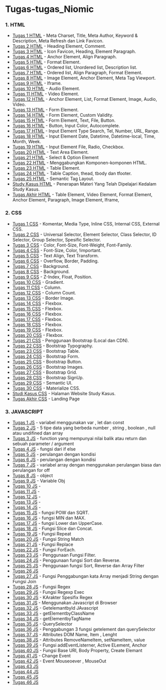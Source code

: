 # Tugas-tugas_Niomic

  
### 1. HTML
- [Tugas 1 HTML](https://github.com/adbudi/tugas_1_html) - Meta Charset, Title, Meta Author, Keyword & Description, Meta Refresh dan Link Favicon.
- [Tugas 2 HTML](https://github.com/adbudi/Tugas_2_html) - Heading Element, Comment.
- [Tugas 3 HTML](https://github.com/adbudi/tugas_3_html) - Icon Favicon, Heading, Element Paragraph.
- [Tugas 4 HTML](https://github.com/adbudi/tugas_4_html) - Anchor Element, Align Paragraph.
- [Tugas 5 HTML](https://github.com/adbudi/tugas_5_html) - Format Element.
- [Tugas 6 HTML](https://github.com/adbudi/tugas_6_html) - Ordered list, Unordered list, Description list.
- [Tugas 7 HTML](https://github.com/adbudi/tugas_7_html) - Ordered list, Align Paragraph, Format Element.
- [Tugas 8 HTML](https://github.com/adbudi/tugas_8_html) - Image Element, Anchor Element, Meta Tag Viewport.
- [Tugas 9 HTML](https://github.com/adbudi/tugas_9_html) - Iframe.
- [Tugas 10 HTML](https://github.com/adbudi/tugas_10_html) - Audio Element.
- [Tugas 11 HTML](https://github.com/adbudi/tugas_11_html) - Video Element.
- [Tugas 12 HTML](https://github.com/adbudi/tugas_12_html) - Anchor Element, List, Format Element, Image, Audio, Video.
- [Tugas 13 HTML](https://github.com/adbudi/tugas_13_html) - Form Element.
- [Tugas 14 HTML](https://github.com/adbudi/tugas_14_html) - Form Element, Custom Validity.
- [Tugas 15 HTML](https://github.com/adbudi/tugas_15_html) - Form Element, Text, File, Button.
- [Tugas 16 HTML](https://github.com/adbudi/tugas_16_html) - Button, Input Color, Autocomplete.
- [Tugas 17 HTML](https://github.com/adbudi/tugas_17_html) - Input Element Type Search, Tel, Number, URL, Range.
- [Tugas 18 HTML](https://github.com/adbudi/tugas_18_html) - Input Element Date, Datetime, Datetime-local, Time, Month, Week.
- [Tugas 19 HTML](https://github.com/adbudi/tugas_19_html) - Input Element File, Radio, Checkbox.
- [Tugas 20 HTML](https://github.com/adbudi/tugas_20_html) - Text Area Element.
- [Tugas 21 HTML](https://github.com/adbudi/tugas_21_html) - Select & Option Element
- [Tugas 22 HTML](https://github.com/adbudi/tugas_22_html) - Menggabungkan Komponen-komponen HTML.
- [Tugas 23 HTML](https://github.com/adbudi/tugas_23_html) - Table Element.
- [Tugas 24 HTML](https://github.com/adbudi/tugas_24_html) - Table Caption, thead, tbody dan tfooter.
- [Tugas 25 HTML](https://github.com/adbudi/tugas_25_html) - Semantic Tag Layout.
- [Study Kasus HTML](https://github.com/adbudi/Tugas_study_kasus_html) - Penerapan Materi Yang Telah Dipelajari Kedalam Study Kasus.
- [Tugas Akhir HTML](https://github.com/adbudi/Tugas_tugas_akhir_html) - Table Element, Video Element, Format Element, Anchor Element, Paragraph, Image Element, Iframe,

### 2. CSS
- [Tugas 1 CSS](https://github.com/adbudi/tugas_1_css) - Komentar, Media Type, Inline CSS, Internal CSS, External CSS.
- [Tugas 2 CSS](https://github.com/adbudi/tugas_2_css) - Universal Selector, Element Selector, Class Selector, ID Selector, Group Selector, Spesific Selector.
- [Tugas 3 CSS](https://github.com/adbudi/tugas_3_css) - Color, Font-Size, Font-Weight, Font-Family.
- [Tugas 4 CSS](https://github.com/adbudi/tugas_4_css) - Font-Size, Color, !important.
- [Tugas 5 CSS](https://github.com/adbudi/tugas_5_css) - Text Align, Text Transform.
- [Tugas 6 CSS](https://github.com/adbudi/tugas_6_css) - Overflow, Border, Padding.
- [Tugas 7 CSS](https://github.com/adbudi/tugas_7_css) - Background.
- [Tugas 8 CSS](https://github.com/adbudi/tugas_8_css) - Background.
- [Tugas 9 CSS](https://github.com/adbudi/tugas_9_css) - Z-Index, Float, Position.
- [Tugas 10 CSS](https://github.com/adbudi/tugas_10_css) - Gradient.
- [Tugas 11 CSS](https://github.com/adbudi/tugas_11_css) - Column.
- [Tugas 12 CSS](https://github.com/adbudi/tugas_12_css) - Column Count.
- [Tugas 13 CSS](https://github.com/adbudi/tugas_13_css) - Border Image.
- [Tugas 14 CSS](https://github.com/adbudi/tugas_14_css) - Flexbox.
- [Tugas 15 CSS](https://github.com/adbudi/tugas_15_css) - Flexbox.
- [Tugas 16 CSS](https://github.com/adbudi/tugas_16_css) - Flexbox.
- [Tugas 17 CSS](https://github.com/adbudi/tugas_17_css) - Flexbox.
- [Tugas 18 CSS](https://github.com/adbudi/tugas_18_css) - Flexbox.
- [Tugas 19 CSS](https://github.com/adbudi/tugas_19_css) - Flexbox.
- [Tugas 20 CSS](https://github.com/adbudi/tugas_20_css) - Flexbox.
- [Tugas 21 CSS](https://github.com/adbudi/tugas_21_css) - Penggunaan Bootstrap (Local dan CDN).
- [Tugas 22 CSS](https://github.com/adbudi/tugas_22_css) - Bootstrap Typography.
- [Tugas 23 CSS](https://github.com/adbudi/tugas_23_css) - Bootstrap Table.
- [Tugas 24 CSS](https://github.com/adbudi/tugas_24_css) - Bootstrap Form.
- [Tugas 25 CSS](https://github.com/adbudi/tugas_25_css) - Bootstrap Button.
- [Tugas 26 CSS](https://github.com/adbudi/tugas_26_css) - Bootstrap Images.
- [Tugas 27 CSS](https://github.com/adbudi/tugas_27_css) - Bootstrap Grid.
- [Tugas 28 CSS](https://github.com/adbudi/tugas_28_css) - Bootstrap SignUp.
- [Tugas 29 CSS](https://github.com/adbudi/tugas_29_css) - Semantic UI.
- [Tugas 30 CSS](https://github.com/adbudi/tugas_30_css) - Materialize CSS.
- [Studi Kasus CSS](https://github.com/adbudi/study_kasus_css) - Halaman Website Study Kasus.
- [Tugas Akhir CSS](https://github.com/adbudi/tugas_akhir_css) - Landing Page

### 3. JAVASCRIPT

- [Tugas 1 JS](https://github.com/adbudi/tugas1_js.git) - variabel menggunakan var , let dan const 
- [Tugas 2 JS](https://github.com/adbudi/tugas2_js.git) - 5 tipe data yang berbeda number , string , boolean , null atau undifined dan array
- [Tugas 3 JS](https://github.com/adbudi/tugas3_js.git) - function yang mempunyai nilai balik atau return dan sebuah parameter / argument
- [Tugas 4 JS](https://github.com/adbudi/tugas4_js.git) - fungsi dari if else
- [Tugas 5 JS](https://github.com/adbudi/tugas5_js.git) - perulangan dengan kondisi 
- [Tugas 6 JS](https://github.com/adbudi/tugas_6.js.git) - perulangan dengan kondisi
- [Tugas 7 JS](https://github.com/adbudi/tugas_7_js.git) - variabel array dengan menggunakan perulangan biasa dan perulangan for off  
- [Tugas 8 JS](https://github.com/adbudi/tugas8_js.git) - object
- [Tugas 9 JS](https://github.com/adbudi/tugas9_js.git) - Variable Obj
- [Tugas 10 JS](https://github.com/adbudi/tugas10_js.git) -
- [Tugas 11 JS](https://github.com/adbudi/tugas11_js.git) -
- [Tugas 12 JS](https://github.com/adbudi/tugas12_js.git) -
- [Tugas 13 JS](https://github.com/adbudi/tugas13_js.git) -
- [Tugas 14 JS](https://github.com/adbudi/tugas14_js.git) -
- [Tugas 15 JS](https://github.com/adbudi/tugas15_js.git) - fungsi POW dan SQRT.
- [Tugas 16 JS](https://github.com/adbudi/tugas16_js.git) - fungsi MIN dan MAX.
- [Tugas 17 JS](https://github.com/adbudi/tugas17_js.git) - fungsi Lower dan UpperCase.
- [Tugas 18 JS](https://github.com/adbudi/tugas18_js.git) - Fungsi Slice dan Concat.
- [Tugas 19 JS](https://github.com/adbudi/tugas19_js.git) -  Fungsi Repeat
- [Tugas 20 JS](https://github.com/adbudi/tugas20_js.git) - Fungsi String Match
- [Tugas 21 JS](https://github.com/adbudi/tugas21_js.git) - Fungsi Replace       
- [Tugas 22 JS](https://github.com/adbudi/tugas22_js.git) - Fungsi ForEach.
- [Tugas 23 JS](https://github.com/adbudi/tugas23_js.git) - Penggunaan Fungsi Filter.        
- [Tugas 24 JS](https://github.com/adbudi/tugas24_js.git) - Penggunaan fungsi Sort dan Reverse.
- [Tugas 25 JS](https://github.com/adbudi/tugas25_js.git) - Penggunaan fungsi Sort, Reverse dan Array Filter
- [Tugas 26 JS](https://github.com/adbudi/tugas26_js.git)
- [Tugas 27 JS](https://github.com/adbudi/tugas27_js.git) - Fungsi Penggabungan kata Array menjadi String dengan Fungsi Join
- [Tugas 28 JS](https://github.com/adbudi/tugas28_js.git) - Fungsi Regex
- [Tugas 29 JS](https://github.com/adbudi/tugas29_js.git) - Fungsi Regexp Exec 
- [Tugas 30 JS](https://github.com/adbudi/tugas30_js.git) - KArakter Spesifix Regex
- [Tugas 31 JS](https://github.com/adbudi/tugas31_js.git) - Menggunakan Javascript di Browser
- [Tugas 32 JS](https://github.com/adbudi/tugas32_javascript.git) - GetelemantbyId JAvascript
- [Tugas 33 JS](https://github.com/adbudi/tugas33_js.git) - getElementbyClassName
- [Tugas 34 JS](https://github.com/adbudi/tugas34_js.git) - getElementbyTagName
- [Tugas 35 JS](https://github.com/adbudi/tugas35_js.git) - QuerySelector
- [Tugas 36 JS](https://github.com/adbudi/tugas36_js.git) - Penggabungan 3 fungsi getelement dan querySelector
- [Tugas 37 JS](https://github.com/adbudi/tugas37_js.git) - Attributes DOM Name, Item , Lenght 
- [Tugas 38 JS](https://github.com/adbudi/tugas38_js.git) - Attributes RemoveNameItem, setNameItem, value
- [Tugas 39 JS](https://github.com/adbudi/tugas39_js.git) - Fungsi addEventListerner, Active ELement, Anchor
- [Tugas 40 JS](https://github.com/adbudi/tugas40_js.git) - Fungsi Base URI, Body Property, Create Elemant
- [Tugas 41 JS](https://github.com/adbudi/tugas41_js.git) - Change Event
- [Tugas 42 JS](https://github.com/adbudi/tugas42_js.git) - Event Mouseoever , MouseOut
- [Tugas 43 JS](https://github.com/adbudi/tugas43_js.git)
- [Tugas 44 JS](https://github.com/adbudi/tugas44_js.git)
- [Tugas 45 JS](https://github.com/adbudi/tugas45_js.git)
- [Tugas 46 JS](https://github.com/adbudi/tugas46_js.git)
  
  
  
  
  
  
  
